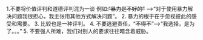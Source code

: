 1.不要将价值评判和道德评判混为一谈
例如:~~“暴力是不好的”~~ -->“对于使用暴力解决问题我很担心，我主张用其他方式解决问题”。
2. 暴力的根于在于忽视彼此的感受和需要。
3. 比较也是一种评判。
4. 不要逃避责任，“~~不得不~~”-->“我选择，是为了。。。”
5. 不要强人所难，我们对别人的要求往往暗含着威胁。